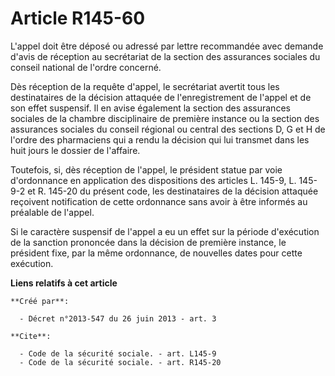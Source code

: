 # Article R145-60

L'appel doit être déposé ou adressé par lettre recommandée avec demande d'avis de réception au secrétariat de la section des
assurances sociales du conseil national de l'ordre concerné. 

Dès réception de la requête d'appel, le secrétariat avertit tous les destinataires de la décision attaquée de
l'enregistrement de l'appel et de son effet suspensif. Il en avise également la section des assurances sociales de la chambre
disciplinaire de première instance ou la section des assurances sociales du conseil régional ou central des sections D, G et
H de l'ordre des pharmaciens qui a rendu la décision qui lui transmet dans les huit jours le dossier de l'affaire. 

Toutefois, si, dès réception de l'appel, le président statue par voie d'ordonnance en application des dispositions des
articles L. 145-9, L. 145-9-2 et R. 145-20 du présent code, les destinataires de la décision attaquée reçoivent notification
de cette ordonnance sans avoir à être informés au préalable de l'appel. 

Si le caractère suspensif de l'appel a eu un effet sur la période d'exécution de la sanction prononcée dans la décision de
première instance, le président fixe, par la même ordonnance, de nouvelles dates pour cette exécution.

**Liens relatifs à cet article**

	**Créé par**:

	  - Décret n°2013-547 du 26 juin 2013 - art. 3

	**Cite**:

	  - Code de la sécurité sociale. - art. L145-9
	  - Code de la sécurité sociale. - art. R145-20
